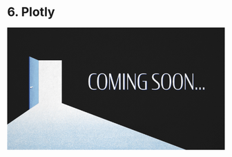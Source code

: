 # 6. Plotly

![](.gitbook/assets/en_mstm_teaser_newsletter_suite_animation_vcomp_blog_800x450.gif)

